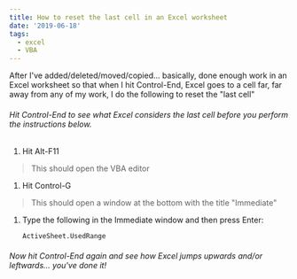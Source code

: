 ```yaml
---
title: How to reset the last cell in an Excel worksheet
date: '2019-06-18'
tags:
  - excel
  - VBA
---
```

After I've added/deleted/moved/copied... basically, done enough work in an Excel worksheet so that when I hit Control-End, Excel goes to a cell far, far away from any of my work, I do the following to reset the "last cell"

###### Hit Control-End to see what Excel considers the last cell before you perform the instructions below.

1. Hit Alt-F11

> This should open the VBA editor

1. Hit Control-G

> This should open a window at the bottom with the title "Immediate"

1. Type the following in the Immediate window and then press Enter:

    `ActiveSheet.UsedRange`

###### Now hit Control-End again and see how Excel jumps upwards and/or leftwards... you've done it!
<!--stackedit_data:
eyJoaXN0b3J5IjpbLTI4NzI4MDc2MF19
-->